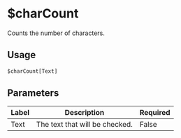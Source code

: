 # $charCount
Counts the number of characters.

## Usage
```py
$charCount[Text]
```

## Parameters
| Label | Description | Required |
| ----- | ----------- | -------- |
| Text | The text that will be checked. | False |
